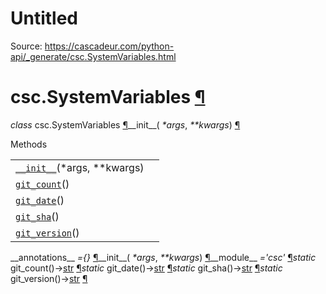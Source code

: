 # Untitled

Source: https://cascadeur.com/python-api/_generate/csc.SystemVariables.html

# csc.SystemVariables [¶](https://cascadeur.com/python-api/_generate/csc.SystemVariables.html\#csc-systemvariables "Permalink to this heading")

_class_ csc.SystemVariables [¶](https://cascadeur.com/python-api/_generate/csc.SystemVariables.html#csc.SystemVariables "Permalink to this definition")\_\_init\_\_( _\*args_, _\*\*kwargs_) [¶](https://cascadeur.com/python-api/_generate/csc.SystemVariables.html#csc.SystemVariables.__init__ "Permalink to this definition")

Methods

|     |     |
| --- | --- |
| [`__init__`](https://cascadeur.com/python-api/csc.html#csc.SystemVariables.__init__ "csc.SystemVariables.__init__")(\*args, \*\*kwargs) |  |
| [`git_count`](https://cascadeur.com/python-api/csc.html#csc.SystemVariables.git_count "csc.SystemVariables.git_count")() |  |
| [`git_date`](https://cascadeur.com/python-api/csc.html#csc.SystemVariables.git_date "csc.SystemVariables.git_date")() |  |
| [`git_sha`](https://cascadeur.com/python-api/csc.html#csc.SystemVariables.git_sha "csc.SystemVariables.git_sha")() |  |
| [`git_version`](https://cascadeur.com/python-api/csc.html#csc.SystemVariables.git_version "csc.SystemVariables.git_version")() |  |

\_\_annotations\_\_ _={}_ [¶](https://cascadeur.com/python-api/_generate/csc.SystemVariables.html#csc.SystemVariables.__annotations__ "Permalink to this definition")\_\_init\_\_( _\*args_, _\*\*kwargs_) [¶](https://cascadeur.com/python-api/_generate/csc.SystemVariables.html#id0 "Permalink to this definition")\_\_module\_\_ _='csc'_ [¶](https://cascadeur.com/python-api/_generate/csc.SystemVariables.html#csc.SystemVariables.__module__ "Permalink to this definition")_static_ git\_count()→[str](https://docs.python.org/3/library/stdtypes.html#str "(in Python v3.13)") [¶](https://cascadeur.com/python-api/_generate/csc.SystemVariables.html#csc.SystemVariables.git_count "Permalink to this definition")_static_ git\_date()→[str](https://docs.python.org/3/library/stdtypes.html#str "(in Python v3.13)") [¶](https://cascadeur.com/python-api/_generate/csc.SystemVariables.html#csc.SystemVariables.git_date "Permalink to this definition")_static_ git\_sha()→[str](https://docs.python.org/3/library/stdtypes.html#str "(in Python v3.13)") [¶](https://cascadeur.com/python-api/_generate/csc.SystemVariables.html#csc.SystemVariables.git_sha "Permalink to this definition")_static_ git\_version()→[str](https://docs.python.org/3/library/stdtypes.html#str "(in Python v3.13)") [¶](https://cascadeur.com/python-api/_generate/csc.SystemVariables.html#csc.SystemVariables.git_version "Permalink to this definition")